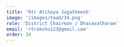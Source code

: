 ```yaml
---
title: 'Rtr Atchaya Jagatheesh'
image: '/images/team/34.png'
role: 'District Chairman / Dhasavatharam'
email: 'rtrakshu123@gmail.com'
order: 34
---
```

